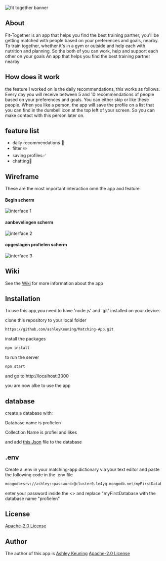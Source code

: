 ![fit together banner](https://github.com/ashleyKeuning/Matching-App/blob/main/Images%20voor%20Wiki/Banner.png)


  ## About
  Fit-Together is an app that helps you find the best training partner, you'll be getting matched with people based on your preferences and goals, nearby. 
  To train together, whether it's in a gym or outside and help each with nutrition and planning. So the both of you can work, help and support each other on your goals
  An app that helps you find the best training partner nearby


  ## How does it work
  the feature I worked on is the daily recommendations, this works as follows.
  Every day you will receive between 5 and 10 recommendations of people based on your preferences and goals. You can either skip or like these people.
  When you like a person, the app will save the profile on a list that you can find in the dumbell icon at the top left of your screen. 
  So you can make contact with this person later on.

 ## feature list 

 - daily recommendations :memo:
 - filter ✏️
 - saving profiles:white_check_mark:
 - chatting:speech_balloon:


  ## Wireframe
 These are the most important interaction omn the app and feature


 #### Begin scherm
 ![interface 1](https://github.com/ashleyKeuning/Matching-App/blob/main/Images%20voor%20Wiki/interface%201.png)


 #### aanbevelingen scherm
 ![interface 2](https://github.com/ashleyKeuning/Matching-App/blob/main/Images%20voor%20Wiki/interface%202.png)

 #### opgeslagen profielen scherm
 ![interface 3](https://github.com/ashleyKeuning/Matching-App/blob/main/Images%20voor%20Wiki/interface%203.png)
 
  ## Wiki 
 See the [Wiki](https://github.com/ashleyKeuning/Matching-App/wiki) for more information about the app

## Installation

  To use this app,you need to have 'node.js' and 'git' installed on your device.

  clone this repository to your local folder

  ```bash
  https://github.com/ashleyKeuning/Matching-App.git 
  ```

  install the packages
  ```bash
  npm install 
  ```

  to run the server
  ```bash
  npm start 
  ```

  and go to http://localhost:3000

  you are now albe to use the app 

## database

create a database with:

Database name is profielen

Collection Name is profiel and likes

and add [this Json](https://github.com/ashleyKeuning/Matching-App/blob/main/profielen.json) file to the database

## .env 
Create a .env in your matching-app dictionary via your text editor and paste the following code in the .env file
``` bash
mongodb+srv://ashley:<password>@cluster0.le4yq.mongodb.net/myFirstDatabase?retryWrites=true&w=majority 
```
enter your password inside the <> and replace "myFirstDatabase with the database name "profielen"


  ## License

  [Apache-2.0 License](https://github.com/ashleyKeuning/Matching-App/blob/main/LICENSE) 

  ## Author

  The author of this app is [Ashley Keuning](https://github.com/ashleyKeuning) 
 [Apache-2.0 License](https://github.com/ashleyKeuning/Matching-App/blob/main/LICENSE) 

